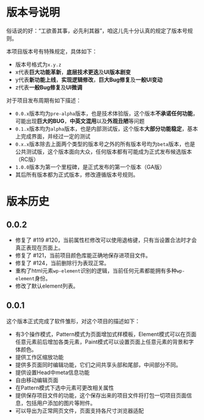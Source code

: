 # 版本号说明

俗话说的好：“工欲善其事，必先利其器”，咱这儿先十分认真的规定了版本号规则。

本项目版本号有特殊规定，具体如下：

* 版本号格式为`x.y.z`
* x代表**巨大功能革新**，**底层技术更迭**及**UI版本剧变**
* y代表**新功能上线**，**实现逻辑修改**，**巨大Bug修复**及**一般UI变动**
* z代表**一般Bug修复**及**UI微调**

对于项目发布周期有如下描述：

* `0.0.x`版本均为`pre-alpha`版本，也是技术体验版，这个版本**不承诺任何功能**，可能出现**巨大的BUG**，**中英文混用**以及**外观丑陋**等问题
* `0.1.x`版本均为`alpha`版本，也是内部测试版，这个版本**大部分功能稳定**，基本上完成界面，并经过一定的测试
* `0.x.x`版本除去上面两个类型的版本号之外的所有版本号均为`beta`版本，也是公共测试版，这个版本面向大众，任何版本都有可能成为正式发布候选版本（RC版）
* `1.0.0`版本为第一个里程碑，是正式发布的第一个版本（GA版）
* 其后所有版本都为正式版本，修改遵循版本号规则。

# 版本历史

## 0.0.2

* 修复了 #119 #120，当前属性栏修改可以使用退格键，只有当设置合法时才会真正表现在页面上。
* 修复了 #121，当前项目颜色库能正确地保存进项目文件。
* 修复了 #124，当前删除行为表现正常。
* 重构了html元素`wp-element`识别的逻辑，当前任何元素都能拥有多种`wp-element`身份。
* 修改了默认element列表。

## 0.0.1

这个版本正式完成了软件雏形，对这个项目的描述如下：

* 有3个操作模式，Pattern模式为页面增加式样模板，Element模式可以在页面任意元素前后增加各类元素，Paint模式可以设置页面上任意元素的背景和字体颜色。
* 提供工作区缩放功能
* 提供多页面同时编辑功能，它们之间共享头部和尾部，中间部分不同。
* 提供设置Head中meta信息功能
* 自由移动编辑页面
* 在Pattern模式下选中元素可更改相关属性
* 提供保存项目文件的功能，这个保存出来的项目文件将打包一切项目页面信息，包括用户添加的图片等附件。
* 可以导出为正常网页文件，页面支持各尺寸浏览器适配
